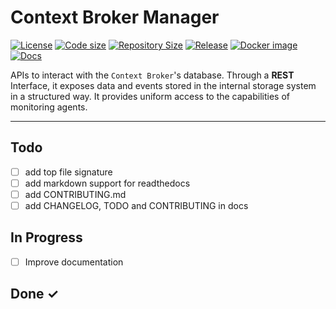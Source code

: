 # Context Broker Manager

[![License](https://img.shields.io/github/license/astrid-project/cb-manager)](https://github.com/astrid-project/cb-manager/blob/master/LICENSE)
[![Code size](https://img.shields.io/github/languages/code-size/astrid-project/cb-manager?color=red&logo=github)](https://github.com/astrid-project/cb-manager)
[![Repository Size](https://img.shields.io/github/repo-size/astrid-project/cb-manager?color=red&logo=github)](https://github.com/astrid-project/cb-manager)
[![Release](https://img.shields.io/github/v/tag/astrid-project/cb-manager?label=release&logo=github)](https://github.com/astrid-project/cb-manager/releases)
[![Docker image](https://img.shields.io/docker/image-size/astridproject/cb-manager?label=image&logo=docker)](https://hub.docker.com/repository/docker/astridproject/cb-manager)
[![Docs](https://readthedocs.org/projects/astrid-cb-manager/badge/?version=latest)](https://astrid-cb-manager.readthedocs.io)

APIs to interact with the ``Context Broker``'s database. Through a **REST** Interface, it exposes data and events stored in the internal storage system in a structured way. It provides uniform access to the capabilities of monitoring agents.

---

## Todo

- [ ] add top file signature
- [ ] add markdown support for readthedocs
- [ ] add CONTRIBUTING.md
- [ ] add CHANGELOG, TODO and CONTRIBUTING in docs

## In Progress

- [ ] Improve documentation

## Done ✓
